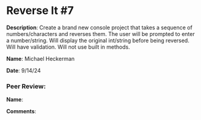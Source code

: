 # Reverse It #7

**Description**: Create a brand new console project that takes a sequence of numbers/characters and reverses them. The user will be prompted to enter a number/string. Will display the original int/string before being reversed. Will have validation. Will not use built in methods.

**Name**: Michael Heckerman

**Date**: 9/14/24

### Peer Review:  

**Name**: 

**Comments**: 